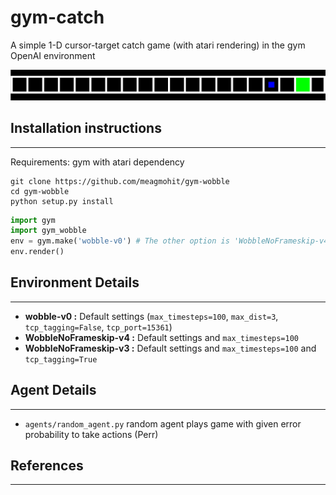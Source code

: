 # gym-catch
A simple 1-D cursor-target catch game (with atari rendering) in the gym OpenAI environment

<p align="center">
  <img src="extras/wobble_screenshot" width="600" title="Screenshot of Wobble Game">
</p>

## Installation instructions
----------------------------

Requirements: gym with atari dependency

```shell
git clone https://github.com/meagmohit/gym-wobble
cd gym-wobble
python setup.py install
```

```python
import gym
import gym_wobble
env = gym.make('wobble-v0') # The other option is 'WobbleNoFrameskip-v4'
env.render()
```

## Environment Details
----------------------

* **wobble-v0 :** Default settings (`max_timesteps=100`, `max_dist=3`, `tcp_tagging=False`, `tcp_port=15361`)
* **WobbleNoFrameskip-v4 :** Default settings and `max_timesteps=100`
* **WobbleNoFrameskip-v3 :** Default settings and `max_timesteps=100` and `tcp_tagging=True`

## Agent Details
----------------

* `agents/random_agent.py` random agent plays game with given error probability to take actions (Perr)

## References
-------------
